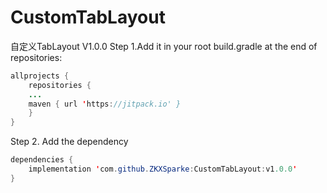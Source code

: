 # CustomTabLayout
自定义TabLayout V1.0.0
Step 1.Add it in your root build.gradle at the end of repositories:
```java
allprojects {
    repositories {
	...
	maven { url 'https://jitpack.io' }
    }
}
```
Step 2. Add the dependency
```java
dependencies {
	implementation 'com.github.ZKXSparke:CustomTabLayout:v1.0.0'
}
```
